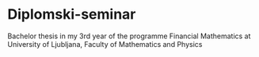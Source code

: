 # Diplomski-seminar
Bachelor thesis in my 3rd year of the programme Financial Mathematics at University of Ljubljana, Faculty of Mathematics and Physics
